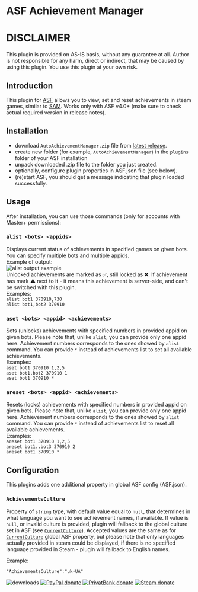 # ASF Achievement Manager

# DISCLAIMER
This plugin is provided on AS-IS basis, without any guarantee at all. Author is not responsible for any harm, direct or indirect, that may be caused by using this plugin. You use this plugin at your own risk.

## Introduction 
This plugin for [ASF](https://github.com/JustArchiNET/ArchiSteamFarm/) allows you to view, set and reset achievements in steam games, similar to [SAM](https://github.com/gibbed/SteamAchievementManager). Works only with ASF v4.0+ (make sure to check actual required version in release notes). 

## Installation
- download `AutoAchievementManager.zip` file from [latest release](https://github.com/JackieWaltRyan/ASF-Achievement-Manager/releases/latest).
- create new folder (for example, `AutoAchievementManager`) in the `plugins` folder of your ASF installation
- unpack downloaded .zip file to the folder you just created.
- optionally, configure plugin properties in ASF.json file (see below).
- (re)start ASF, you should get a message indicating that plugin loaded successfully. 

## Usage
After installation, you can use those commands (only for accounts with Master+ permissions):

### `alist <bots> <appids>`
Displays current status of achievements in specified games on given bots. You can specify multiple bots and multiple appids.<br/>
Example of output:<br/>
![alist output example](https://i.imgur.com/IiRnH81.png)<br/>
Unlocked achievements are marked as ✅, still locked as ❌. If achievement has mark ⚠️ next to it - it means this achievement is server-side, and can't be switched with this plugin.<br/>
Examples:<br/>
  `alist bot1 370910,730`<br/>
  `alist bot1,bot2 370910`
  
### `aset <bots> <appid> <achievements>`
Sets (unlocks) achievements with specified numbers in provided appid on given bots. Please note that, unlike `alist`, you can provide only one appid here. Achievement numbers corresponds to the ones showed by `alist` command. You can provide `*` instead of achievements list to set all available achievements.<br/>
Examples:<br/>
  `aset bot1 370910 1,2,5`<br/>
  `aset bot1,bot2 370910 1`<br/>
  `aset bot1 370910 *`
  
### `areset <bots> <appid> <achievements>`
Resets (locks) achievements with specified numbers in provided appid on given bots. Please note that, unlike `alist`, you can provide only one appid here. Achievement numbers corresponds to the ones showed by `alist` command. You can provide `*` instead of achievements list to reset all available achievements.<br/>
Examples:<br/>
  `areset bot1 370910 1,2,5`<br/>
  `areset bot1..bot3 370910 2`<br/>
  `areset bot1 370910 *`

## Configuration
This plugins adds one additional property in global ASF config (ASF.json).

### `AchievementsCulture`
Property of `string` type, with default value equal to `null`, that determines in what language you want to see achievement names, if available. If value is `null`, or invalid culture is provided, plugin will fallback to the global culture set in ASF (see [`CurrentCulture`](https://github.com/JustArchiNET/ArchiSteamFarm/wiki/Configuration#currentculture)).
Accepted values are the same as for [`CurrentCulture`](https://github.com/JustArchiNET/ArchiSteamFarm/wiki/Configuration#currentculture) global ASF property, but please note that only languages actually provided in steam could be displayed, if there is no specified language provided in Steam - plugin will fallback to English names.

Example:

`"AchievementsCulture":"uk-UA"`


![downloads](https://img.shields.io/github/downloads/JackieWaltRyan/AutoAchievementManager/total.svg?style=social)
[![PayPal donate](https://img.shields.io/badge/PayPal-donate-00457c.svg?logo=paypal)](https://www.paypal.com/donate/?hosted_button_id=G3HY3UDX694WQ)
[![PrivatBank donate](https://img.shields.io/badge/UAH-donate-2775ca.svg?logo=cashapp)](https://www.privat24.ua/send/g21va)
[![Steam donate](https://img.shields.io/badge/Steam-donate-000000.svg?logo=steam)](https://steamcommunity.com/tradeoffer/new/?partner=317077202&token=4c-Gt9Ji)
